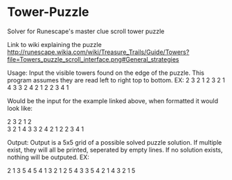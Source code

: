 # Tower-Puzzle
Solver for Runescape's master clue scroll tower puzzle

Link to wiki explaining the puzzle
http://runescape.wikia.com/wiki/Treasure_Trails/Guide/Towers?file=Towers_puzzle_scroll_interface.png#General_strategies

Usage:
Input the visible towers found on the edge of the puzzle.
This program assumes they are read left to right top to bottom.
EX:
2 3 2 1 2 3 2 1 4 3 3 2 4 2 1 2 2 3 4 1 

Would be the input for the example linked above, when formatted it would look like:

2   3   2   1   2   
3		            2
1		            4
3		            3
2		            4
2		            1
2   2   3   4   1 

Output:
Output is a 5x5 grid of a possible solved puzzle solution. If multiple exist, they will all be printed, seperated by empty lines. If no solution exists, nothing will be outputed.
EX:

2 1 3 5 4 
5 4 1 3 2 
1 2 5 4 3 
3 5 4 2 1 
4 3 2 1 5 
